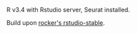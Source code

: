 R v3.4 with Rstudio server, Seurat installed.

Build upon [rocker's rstudio-stable](https://hub.docker.com/r/rocker/rstudio-stable/).
